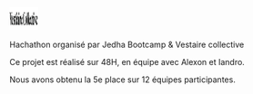 <img src='src/vestiaireco.png' width="50" height="40">

Hachathon organisé par Jedha Bootcamp & Vestaire collective

Ce projet est réalisé sur 48H, en équipe avec Alexon et Iandro.

Nous avons obtenu la 5e place sur 12 équipes participantes.
